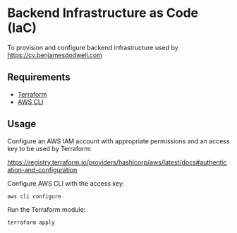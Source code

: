 # Backend Infrastructure as Code (IaC)

To provision and configure backend infrastructure used by https://cv.benjamesdodwell.com

## Requirements

- [Terraform](https://developer.hashicorp.com/terraform/install)
- [AWS CLI](https://docs.aws.amazon.com/cli/latest/userguide/getting-started-install.html)

## Usage

Configure an AWS IAM account with appropriate permissions and an access key to be used by Terraform:

https://registry.terraform.io/providers/hashicorp/aws/latest/docs#authentication-and-configuration

Configure AWS CLI with the access key:
```
aws cli configure
```

Run the Terraform module:
```
terraform apply
```